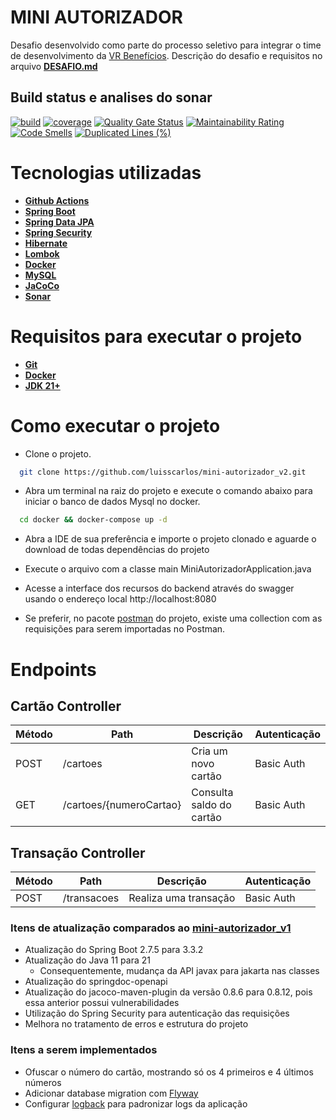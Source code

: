 # MINI AUTORIZADOR
Desafio desenvolvido como parte do processo seletivo para integrar o time de desenvolvimento da [VR Benefícios](https://www.vr.com.br/). Descrição do desafio e requisitos no arquivo **[DESAFIO.md](https://github.com/luisscarlos/mini-autorizador_v2/blob/main/DESAFIO.md)**

## Build status e analises do sonar
[![build](https://github.com/luisscarlos/mini-autorizador_v2/actions/workflows/build.yml/badge.svg)](https://github.com/luisscarlos/mini-autorizador_v2/actions/workflows/build.yml)
[![coverage](https://sonarcloud.io/api/project_badges/measure?project=luisscarlos_mini-autorizador_v2&metric=coverage)](https://sonarcloud.io/dashboard?id=luisscarlos_mini-autorizador_v2)
[![Quality Gate Status](https://sonarcloud.io/api/project_badges/measure?project=luisscarlos_mini-autorizador_v2&metric=alert_status)](https://sonarcloud.io/dashboard?id=luisscarlos_mini-autorizador_v2)
[![Maintainability Rating](https://sonarcloud.io/api/project_badges/measure?project=luisscarlos_mini-autorizador_v2&metric=sqale_rating)](https://sonarcloud.io/dashboard?id=luisscarlos_mini-autorizador_v2)
[![Code Smells](https://sonarcloud.io/api/project_badges/measure?project=luisscarlos_mini-autorizador_v2&metric=code_smells)](https://sonarcloud.io/dashboard?id=luisscarlos_mini-autorizador_v2)
[![Duplicated Lines (%)](https://sonarcloud.io/api/project_badges/measure?project=luisscarlos_mini-autorizador_v2&metric=duplicated_lines_density)](https://sonarcloud.io/dashboard?id=luisscarlos_mini-autorizador)

# Tecnologias utilizadas

- **[Github Actions](https://github.com/features/actions)**
- **[Spring Boot](https://spring.io/projects/spring-boot)**
- **[Spring Data JPA](https://spring.io/projects/spring-data-jpa#overview)** 
- **[Spring Security](https://spring.io/projects/spring-security)**
- **[Hibernate](https://hibernate.org/orm/)**
- **[Lombok](https://projectlombok.org/)**
- **[Docker](https://www.docker.com/)**
- **[MySQL](https://www.mysql.com/)**
- **[JaCoCo](https://www.eclemma.org/jacoco/)**
- **[Sonar](https://www.sonarsource.com/)**

# Requisitos para executar o projeto
- **[Git](https://git-scm.com/)**
- **[Docker](https://www.docker.com/)**
- **[JDK 21+](https://docs.aws.amazon.com/corretto/latest/corretto-21-ug/downloads-list.html)**

# Como executar o projeto
- Clone o projeto.
```bash
  git clone https://github.com/luisscarlos/mini-autorizador_v2.git
```
- Abra um terminal na raiz do projeto e execute o comando abaixo para iniciar o banco de dados Mysql no docker.
```bash
  cd docker && docker-compose up -d
```

- Abra a IDE de sua preferência e importe o projeto clonado e aguarde o download de todas dependências do projeto

- Execute o arquivo com a classe main MiniAutorizadorApplication.java

- Acesse a interface dos recursos do backend através do swagger usando o endereço local http://localhost:8080

- Se preferir, no pacote [postman](https://github.com/luisscarlos/mini-autorizador_v2/tree/main/postman) do projeto, existe uma collection com as requisições para serem importadas no Postman.

# Endpoints
## Cartão Controller
| Método  | Path  | Descrição  | Autenticação |
| ------------ | ------------ | ------------ | ------------ |
| POST  |  /cartoes | Cria um novo cartão | Basic Auth |
| GET  |  /cartoes/{numeroCartao} | Consulta saldo do cartão | Basic Auth |

## Transação Controller
| Método  | Path  | Descrição  | Autenticação |
| ------------ | ------------ | ------------ | ------------ |
| POST  |  /transacoes | Realiza uma transação | Basic Auth |

### Itens de atualização comparados ao [mini-autorizador_v1](https://github.com/luisscarlos/mini-autorizador_v1)
- Atualização do Spring Boot 2.7.5 para 3.3.2
- Atualização do Java 11 para 21
    - Consequentemente, mudança da API javax para jakarta nas classes
- Atualização do springdoc-openapi
- Atualização do jacoco-maven-plugin da versão 0.8.6 para 0.8.12, pois essa anterior possui vulnerabilidades
- Utilização do Spring Security para autenticação das requisições
- Melhora no tratamento de erros e estrutura do projeto

### Itens a serem implementados
- Ofuscar o número do cartão, mostrando só os 4 primeiros e 4 últimos números
- Adicionar database migration com [Flyway](https://www.red-gate.com/products/flyway/community/)
- Configurar [logback](http://logback.qos.ch/) para padronizar logs da aplicação